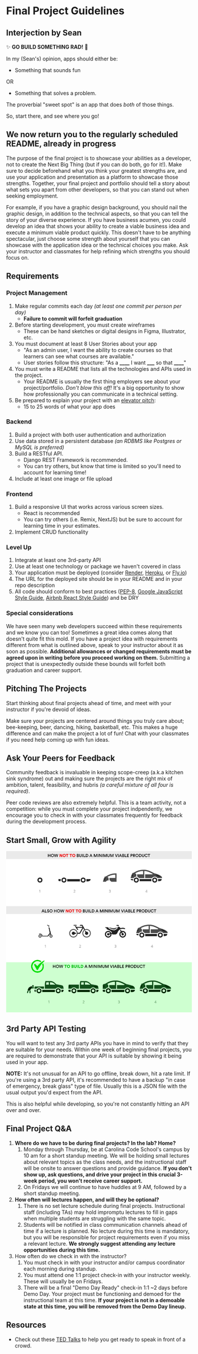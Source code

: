 # Final Project Guidelines

## Interjection by Sean

✨ **GO BUILD SOMETHING RAD!** 🌈

In my (Sean's) opinion, apps should either be:

* Something that sounds fun

OR

* Something that solves a problem.

The proverbial "sweet spot" is an app that does _both_ of those things.

So, start there, and see where you go!

## We now return you to the regularly scheduled README, already in progress

The purpose of the final project is to showcase your abilities as a developer, not to create the Next Big Thing (but if you can do both, go for it!). Make sure to decide beforehand what you think your greatest strengths are, and use your application and presentation as a platform to showcase those strengths. Together, your final project and portfolio should tell a story about what sets you apart from other developers, so that you can stand out when seeking employment.

For example, if you have a graphic design background, you should nail the graphic design, in addition to the technical aspects, so that you can tell the story of your diverse experience. If you have business acumen, you could develop an idea that shows your ability to create a viable business idea and execute a minimum viable product quickly. This doesn't have to be anything spectacular, just choose some strength about yourself that you can showcase with the application idea or the technical choices you make. Ask your instructor and classmates for help refining which strengths you should focus on.

## Requirements

### Project Management

1. Make regular commits each day _(at least one commit per person per day)_
    * **Failure to commit will forfeit graduation**
2. Before starting development, you must create wireframes
    * These can be hand sketches or digital designs in Figma, Illustrator, etc.
3. You must document at least 8 User Stories about your app
    * "As an admin user, I want the ability to create courses so that learners can see what courses are available."
    * User stories follow this structure: "As a **\_\_\_\_** I want **\_\_\_** so that **\_\_\_\_**"
4. You must write a README that lists all the technologies and APIs used in the project.
    * Your README is usually the first thing employers see about your project/portfolio. _Don't blow this off!_ It's a big opportunity to show how professionally you can communicate in a technical setting.
5. Be prepared to explain your project with an [elevator pitch](https://www.universitylabpartners.org/blog/how-to-write-a-winning-elevator-pitch):
    * 15 to 25 words of what your app does

### Backend

1. Build a project with both user authentication and authorization
2. Use data stored in a persistent database _(an RDBMS like Postgres or MySQL is preferred)_
3. Build a RESTful API.
    * Django REST Framework is recommended.
    * You can try others, but know that time is limited so you'll need to account for learning time!
4. Include at least one image or file upload

### Frontend

1. Build a responsive UI that works across various screen sizes.
    * React is recommended
    * You can try others (i.e. Remix, NextJS) but be sure to account for learning time in your estimates.
2. Implement CRUD functionality

### Level Up

1. Integrate at least one 3rd-party API
2. Use at least one technology or package we haven't covered in class
3. Your application must be deployed (consider [Render](https://render.com/), [Heroku](https://heroku.com), or [Fly.io](https://fly.io/))
4. The URL for the deployed site should be in your README and in your repo description
5. All code should conform to best practices ([PEP-8](https://peps.python.org/pep-0008/), [Google JavaScript Style Guide](https://google.github.io/styleguide/jsguide.html), [Airbnb React Style Guide](https://github.com/airbnb/javascript/tree/master/react)) and be DRY

### Special considerations

We have seen many web developers succeed within these requirements and we know you can too! Sometimes a great idea comes along that doesn't quite fit this mold. If you have a project idea with requirements different from what is outlined above, speak to your instructor about it as soon as possible. **Additional allowances or changed requirements must be agreed upon in writing before you proceed working on them.** Submitting a project that is unexpectedly outside these bounds will forfeit both graduation and career support.

## Pitching The Projects

Start thinking about final projects ahead of time, and meet with your instructor if you're devoid of ideas.

Make sure your projects are centered around things you truly care about; bee-keeping, beer, dancing, hiking, basketball, etc. This makes a huge difference and can make the project a lot of fun! Chat with your classmates if you need help coming up with fun ideas.

## Ask Your Peers for Feedback

Community feedback is invaluable in keeping scope-creep (a.k.a kitchen sink syndrome) out and making sure the projects are the right mix of ambition, talent, feasibility, and hubris _(a careful mixture of all four is required)_.

Peer code reviews are also extremely helpful. This is a team activity, not a competition: while you must complete your project indpendently, we encourage you to check in with your classmates frequently for feedback during the development process.

## Start Small, Grow with Agility

![How to build an MVP](./img/how-to-build-a-minimum-viable-product.png)

## 3rd Party API Testing

You will want to test any 3rd party APIs you have in mind to verify that they are suitable for your needs. Within one week of beginning final projects, you are required to demonstrate that your API is suitable by showing it being used in your app.

**NOTE:** It's not unusual for an API to go offline, break down, hit a rate limit.  If you're using a 3rd party API, it's recommended to have a backup "in case of emergency, break glass" type of file. Usually this is a JSON file with the usual output you'd expect from the API.

This is also helpful while developing, so you're not constantly hitting an API over and over.

## Final Project Q&A

1. **Where do we have to be during final projects? In the lab? Home?**
    1. Monday through Thursday, be at Carolina Code School's campus by 10 am for a short standup meeting. We will be holding small lectures about relevant topics as the class needs, and the instructional staff will be onsite to answer questions and provide guidance. **If you don't show up, ask questions, and drive your project in this crucial 3-week period, you won't receive career support.**
    2. On Fridays we will continue to have huddles at 9 AM, followed by a short standup meeting.
2. **How often will lectures happen, and will they be optional?**
    1. There is no set lecture schedule during final projects. Instructional staff (including TAs) may hold impromptu lectures to fill in gaps when multiple students are struggling with the same topic.
    2. Students will be notified in class communication channels ahead of time if a lecture is planned. No lecture during this time is mandatory, but you will be responsible for project requirements even if you miss a relevant lecture. **We strongly suggest attending any lecture opportunities during this time.**
3. How often do we check in with the instructor?
    1. You must check in with your instructor and/or campus coordinator each morning during standup.
    2. You must attend one 1:1 project check-in with your instructor weekly. These will usually be on Fridays.
    3. There will be a final "Demo Day Ready" check-in 1:1 ~2 days before Demo Day. Your project must be functioning and demoed for the instructional team at this time. **If your project is not in a demoable state at this time, you will be removed from the Demo Day lineup.**

## Resources

* Check out these [TED Talks](https://www.ted.com/playlists/226/before_public_speaking) to help you get ready to speak in front of a crowd.
